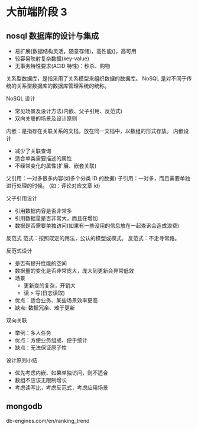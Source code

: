 # 大前端阶段 3

## nosql 数据库的设计与集成

-   易扩展(数据结构灵活，随意存储)，高性能()，高可用
-   较容易映射复杂数据(key-value)
-   无事务特性要求(ACID 特性)：秒杀、购物

关系型数据库，是指采用了关系模型来组织数据的数据库。
NoSQL 是对不同于传统的关系型数据库的数据库管理系统的统称。

NoSQL 设计

-   常见场景及设计方法(内嵌、父子引用、反范式)
-   双向关联的场景及设计原则

内嵌：是指存在关联关系的文档，放在同一文档中，以数组的形式存放。
内嵌设计

-   减少了关联查询
-   适合单类需要描述的属性
-   不经常变化的属性(扩展、嵌套关联)

父引用：一对多很多内容(如多个分类 ID 的数据)
子引用：一对多，而且需要单独进行处理的时候。 (如：评论对应文章 id)

父子引用设计

-   引用数据内容是否非常多
-   引用数据量是否非常大，而且在增加
-   数据是否需要单独访问(如果有一些没用的信息放在一起查询会造成浪费)

反范式
范式：按照既定的用法，公认的模型或模式。
反范式：不走寻常路。

反范式设计

-   是否有提升性能的空间
-   数据量的变化是否非常庞大，庞大到更新会异常低效
-   场景
    -   更新变的复杂，开销大
    -   读 > 写(日志读取)
-   优点：适合业务、某些场景效率更高
-   缺点: 数据冗余、难于更新

双向关联

-   举例：多人任务
-   优点：方便业务组成、便于统计
-   缺点：无法保证原子性

设计原则小结

-   优先考虑内嵌、如果单独访问，则不适合
-   数组不应该无限制增长
-   考虑读写比，考虑反范式，考虑应用场景

## mongodb

db-engines.com/en/ranking_trend
